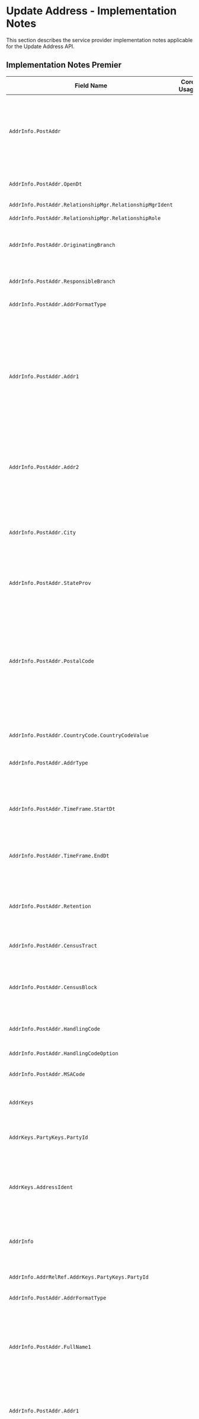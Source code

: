 # Update Address - Implementation Notes

This section describes the service provider implementation notes applicable for the Update Address API.


<!--
type: tab
titles: Premier, Precision
-->

## Implementation Notes Premier

 <table >
            <col  />
            <col />
            <col />
            <col />
            <thead>
                <tr>
                    <th>Field Name</th>
                    <th>Core Usage</th>
                    <th>Core length</th>
                    <th>Implementation Note</th>
                </tr>
            </thead>
            <tbody>
                <tr style="height : 90px;">
                    <td><code>AddrInfo.PostAddr</td>
                    <td>&#160;</td>
                    <td>&#160;</td>
                    <td>Address record in Premier can consist of two addresses,- Primary address and a Seasonal address. Primary and Seasonal  addresses are considered as one record in Premier therefore they share the same address identifier.


This service allows to modify either Primary and/or Seasonal address  details.

</td>
                </tr>
                <tr>
                    <td><code>AddrInfo.PostAddr.OpenDt</td>
                    <td>&#160;</td>
                    <td>&#160;</td>
                    <td>Refers to the date address record was originally created on Premier.
Does not apply to Seasonal Address type.
Format YYYY-MM-DD.</td>
                </tr>
                <tr>
                    <td><code>AddrInfo.PostAddr.RelationshipMgr.RelationshipMgrIdent</td>
                    <td>&#160;</td>
                    <td>&#160;</td>
                    <td>Does not apply to Seasonal Address type.</td>
                </tr>
                <tr>
                    <td><code>AddrInfo.PostAddr.RelationshipMgr.RelationshipRole</td>
                    <td>&#160;</td>
                    <td>&#160;</td>
                    <td>Officer refers to Responsibility Code; Referral Officer refers to Referral Responsibility Code.</td>
                </tr>
                <tr>
                    <td><code>AddrInfo.PostAddr.OriginatingBranch</td>
                    <td>&#160;</td>
                    <td>&#160;</td>
                    <td>Refers to a Branch Region.
Values are user defined.

Does not apply to Seasonal Address type.</td>
                </tr>
                <tr>
                    <td><code>AddrInfo.PostAddr.ResponsibleBranch</td>
                    <td>&#160;</td>
                    <td>&#160;</td>
                    <td>Refers to Accounting Branch associated to the address record.
Values are user defined.

Does not apply to Seasonal Address type.</td>
                </tr>
                <tr>
                    <td><code>AddrInfo.PostAddr.AddrFormatType</td>
                    <td>&#160;</td>
                    <td>&#160;</td>
                    <td>Premier supports Label Address format.</td>
                </tr>
                <tr>
                    <td><code>AddrInfo.PostAddr.Addr1</td>
                    <td>&#160;</td>
                    <td>&#160;</td>
                    <td>Required to be provided if a new address record is being created.
Dependent on Name and Address Length Option defined under Miscellaneous specification in Premier, First Address Line can be either 30 or 40 characters long.
Name and Address Length Option values available in Premier:
"0" indicates names and addresses up to 30 characters in length can be entered.
"1" indicates names and addresses up to 40 characters in length can be entered.
"2" indicates names and addresses up to 30 characters may be entered, and that two address lines are available.
"3" indicates names and addresses up to 40 characters may be entered, and that two address lines are available.
</td>
                </tr>
                <tr>
                    <td><code>AddrInfo.PostAddr.Addr2</td>
                    <td>&#160;</td>
                    <td>&#160;</td>
                    <td>Address Line 2 is supported if enabled under Address and Name Length Option in Miscellaneous specification in Premier. Preceding also defines the length of Address Line 2, which can be either 40 or 30 characters.</td>
                </tr>
                <tr>
                    <td><code>AddrInfo.PostAddr.City</td>
                    <td>&#160;</td>
                    <td>&#160;</td>
                    <td>City' field in Premier is 20 characters (including spaces). It is recommended that the Consumer abbreviate the 'City' being sent in the EFX Request. E.g. City "Rancho Santa Margarita" exceeds 20 characters. Abbreviation "Rancho Santa Mrgrta" or "Rancho S Margarita" can be used.
Premier accepts a total length of 40 characters for City, StateProv and PostalCode appended together, including spaces.
Required to be provided.</td>
                </tr>
                <tr>
                    <td><code>AddrInfo.PostAddr.StateProv</td>
                    <td>&#160;</td>
                    <td>&#160;</td>
                    <td>Required to be provided, if country is United States.</td>
                </tr>
                <tr>
                    <td><code>AddrInfo.PostAddr.PostalCode</td>
                    <td>&#160;</td>
                    <td>&#160;</td>
                    <td>Postal Code provides information about the ZIP code, if Address is a United States address. It also provides Postal Code information, if address is a non-US address.  The format of ZIP code consists of five digits for the ZIP code, a hyphen, and four additional digits that determine a more specific location within a given ZIP code. The four additional digits are optional and when not present they are will be displayed as 0000.  Examples: 32714-1234 or 32714-0000 

Postal codes for non-US addresses are simply a  string of characters.

Required to be provided, if address country is United States.</td>
                </tr>
                <tr>
                    <td><code>AddrInfo.PostAddr.CountryCode.CountryCodeValue</td>
                    <td>&#160;</td>
                    <td>&#160;</td>
                    <td>Values are user defined.</td>
                </tr>
                <tr>
                    <td><code>AddrInfo.PostAddr.AddrType</td>
                    <td>&#160;</td>
                    <td>&#160;</td>
                    <td>Address record in Premier can have  Primary address and a Seasonal address. Primary and Seasonal are considered as one record in Premier therefore they share the same address identifier.




</td>
                </tr>
                <tr>
                    <td><code>AddrInfo.PostAddr.TimeFrame.StartDt</td>
                    <td>&#160;</td>
                    <td>&#160;</td>
                    <td>Applicable for Seasonal Address Type only.   The Seasonal address begins on the same Start date and ends on the same End date every year, therefore Premier only stores Seasonal Address Start month and Start day. Year can be provided as 9999</td>
                </tr>
                <tr>
                    <td><code>AddrInfo.PostAddr.TimeFrame.EndDt</td>
                    <td>&#160;</td>
                    <td>&#160;</td>
                    <td>Applicable for Seasonal Address Type only.   The Seasonal address begins on the same Start date and ends on the same End date every year, therefore Premier only stores seasonal address End month and End day. Year can be provided as 9999.</td>
                </tr>
                <tr>
                    <td><code>AddrInfo.PostAddr.Retention</td>
                    <td>&#160;</td>
                    <td>&#160;</td>
                    <td>If indicated not to retain Address record, Premier automatically  deletes it when no accounts, tax addenda, or any other relationships exist for the address record.
If Retention is set to true, Address record can not be deleted. Address can be deleted only if Retention Code is false or not provided.
</td>
                </tr>
                <tr>
                    <td><code>AddrInfo.PostAddr.CensusTract</td>
                    <td>&#160;</td>
                    <td>&#160;</td>
                    <td>The number assigned by the U.S. Census Bureau used to identify a geographic location.</td>
                </tr>
                <tr>
                    <td><code>AddrInfo.PostAddr.CensusBlock</td>
                    <td>&#160;</td>
                    <td>&#160;</td>
                    <td>Refers to Delivery Point. The number  assigned by the U.S. Postal Service used to uniquely identify each carrier delivery point.


If Census Block Is provided. ZipCode is expected to be provided in XXXXX-XXXX format.</td>
                </tr>
                <tr>
                    <td><code>AddrInfo.PostAddr.HandlingCode</td>
                    <td>&#160;</td>
                    <td>&#160;</td>
                    <td>Values are client-defined. Indicates special routing information for customer correspondence.</td>
                </tr>
                <tr>
                    <td><code>AddrInfo.PostAddr.HandlingCodeOption</td>
                    <td>&#160;</td>
                    <td>&#160;</td>
                    <td>Identifies the types of customer correspondence that will print handling messages, as defined by the Handling Code.</td>
                </tr>
                <tr>
                    <td><code>AddrInfo.PostAddr.MSACode</td>
                    <td>&#160;</td>
                    <td>&#160;</td>
                    <td>Code that identifies a Metropolitan Statistical Area for postal delivery purposes.</td>
                </tr>
                <tr>
                    <td><code>AddrKeys</td>
                    <td>&#160;</td>
                    <td>&#160;</td>
                    <td>Precision stores the Party's primary and alternate addesses as part of the customer record. Both PartyId and AddressIdent are required to identify the address record to modify.</td>
                </tr>
                <tr>
                    <td><code>AddrKeys.PartyKeys.PartyId</td>
                    <td>&#160;</td>
                    <td>&#160;</td>
                    <td>Refers to Customer Name, the value that uniquely identifies the customer whose address will be modified.
</td>
                </tr>
                <tr>
                    <td><code>AddrKeys.AddressIdent</td>
                    <td>&#160;</td>
                    <td>&#160;</td>
                    <td>Required to modify an alternate customer address. Refers to Alternate Address Code (01-99). Send the value that identifies the customer's alternate address you want to modify. Address must already exist. If you want to modify the customer's primary address, send 0. If no value is sent, the system will modify the primary customer address.
</td>
                </tr>
                <tr>
                    <td><code>AddrInfo</td>
                    <td>&#160;</td>
                    <td>&#160;</td>
                    <td>Send the entire address record in the Mod request. If a field or repeating aggregate is not sent, then the system will delete the data. The system will determine the new, updated, or removed data.</td>
                </tr>
                <tr>
                    <td><code>AddrInfo.AddrRelRef.AddrKeys.PartyKeys.PartyId</td>
                    <td>&#160;</td>
                    <td>&#160;</td>
                    <td>Refers to Customer Name, the value that uniquely identifies the customer who is tied to the PostAddr. This value cannot be modified.</td>
                </tr>
                <tr>
                    <td><code>AddrInfo.PostAddr.AddrFormatType</td>
                    <td>&#160;</td>
                    <td>&#160;</td>
                    <td>Precision supports Label format.</td>
                </tr>
                <tr>
                    <td><code>AddrInfo.PostAddr.FullName1</td>
                    <td>&#160;</td>
                    <td>&#160;</td>
                    <td>This field should be used if a Name needs to be populated in the Name/Address field of Precision.  Using this field will set the Name/Address Indicator to "Name".  Example:  CO John Doe.  Do not send a % sign for Care Of.

You should not send both the FullName1 and Addr2 xpaths.  You need to choose to send only one value based on if it is a name or address.</td>
                </tr>
                <tr>
                    <td><code>AddrInfo.PostAddr.Addr1</td>
                    <td>&#160;</td>
                    <td>&#160;</td>
                    <td>Refers to Mailing Address line in Precision. The street address, rural route or box number where customer correspondence is mailed. This line is required for an address. Precision accepts up to 40 characters.</td>
                </tr>
                <tr>
                    <td><code>AddrInfo.PostAddr.Addr2</td>
                    <td>&#160;</td>
                    <td>&#160;</td>
                    <td>This field should be populated with an address field.  If there is no second address needed for this customer do not populate this field.

If a value is sent in this field the Name/Address Indicator will be set to "Address".

You should not send both the FullName1 and Addr2 xpaths.  You need to choose to send only one value based on if it is a name or address.</td>
                </tr>
                <tr>
                    <td><code>AddrInfo.PostAddr.City</td>
                    <td>&#160;</td>
                    <td>&#160;</td>
                    <td>Precision accepts up to 26 characters.</td>
                </tr>
                <tr>
                    <td><code>AddrInfo.PostAddr.County</td>
                    <td>&#160;</td>
                    <td>&#160;</td>
                    <td>Applies for US state of Indiana only. Used by the Primary address record only.
</td>
                </tr>
                <tr>
                    <td><code>AddrInfo.PostAddr.StateProv</td>
                    <td>&#160;</td>
                    <td>&#160;</td>
                    <td>Two character US state abbreviation. Values are client-defined.
Precision requires a state for US addresses.</td>
                </tr>
                <tr>
                    <td><code>AddrInfo.PostAddr.PostalCode</td>
                    <td>&#160;</td>
                    <td>&#160;</td>
                    <td>If ForeignFlag is true, then Precision accepts any value up to 10 characters. If ForeignFlag is false, then Precision accepts either 5 character zip or 10 character zip+4 (for example 32715-1234).
Precision requires a zip code for US addresses and postal code for non-US addresses.
</td>
                </tr>
                <tr>
                    <td><code>AddrInfo.PostAddr.CountryCode.CountryCodeSource</td>
                    <td>&#160;</td>
                    <td>&#160;</td>
                    <td>The XREF rule LMXRL0001529 in ESF studio can be setup to indicate the Country code source standard used by a Financial Institution and the client application on Precision core. 
If no value is setup in this rule, then the source standard sent in this field will be used to determine the Country code source standard to translate the country code value for the postal address. If the request does not have a valid value in the /PostAddr/CountryCode/CountryCodeSource field, then ESF will pass through the values for /CountryCodeValue field received in the Precision Add/Mod requests. </td>
                </tr>
                <tr>
                    <td><code>AddrInfo.PostAddr.CountryCode.CountryCodeValue</td>
                    <td>&#160;</td>
                    <td>&#160;</td>
                    <td>Field applies to international (non-US) addresses.</td>
                </tr>
                <tr>
                    <td><code>AddrInfo.PostAddr.AddrType</td>
                    <td>&#160;</td>
                    <td>&#160;</td>
                    <td>Only one Primary address can exist. Physical address, when different than the Primary address, is a Secondary address. Any alternate address with a TimeFrame (start and end date) is Seasonal.
</td>
                </tr>
                <tr>
                    <td><code>AddrInfo.PostAddr.ExpDt</td>
                    <td>&#160;</td>
                    <td>&#160;</td>
                    <td>Requried when PostAddr TimeFrame is sent. Date the alternate address' schedule expires.</td>
                </tr>
                <tr>
                    <td><code>AddrInfo.PostAddr.MoveInDt</td>
                    <td>&#160;</td>
                    <td>&#160;</td>
                    <td>Refers to Date at Current Address. Applies only to the current Primary address.</td>
                </tr>
                <tr>
                    <td><code>AddrInfo.PostAddr.ContactMethod</td>
                    <td>&#160;</td>
                    <td>&#160;</td>
                    <td>Refers to Address Change. Method used to notify the Financial Institution of the address change. Values are client-defined.</td>
                </tr>
                <tr>
                    <td><code>AddrInfo.PostAddr.Comment</td>
                    <td>&#160;</td>
                    <td>&#160;</td>
                    <td>Comments about the address. Up to 25 characters.</td>
                </tr>
                <tr>
                    <td><code>AddrInfo.PostAddr.CensusTract</td>
                    <td>&#160;</td>
                    <td>&#160;</td>
                    <td>Refers to GEO code. EFX presents information along with address details; however, Precision stores a single instance of this information separately from address information. Send the CentrusTract  with the Primary address record only. Precision accepts up to 15 characters.</td>
                </tr>
                <tr>
                    <td><code>AddrInfo.PostAddr.ForeignFlag</td>
                    <td>&#160;</td>
                    <td>&#160;</td>
                    <td>Refers to Foreign Address which indicates if the address is outside the United States. </td>
                </tr>
                <tr>
                    <td><code>AddrInfo.PostAddr.PhoneNum.PhoneIdent</td>
                    <td>&#160;</td>
                    <td>&#160;</td>
                    <td>Applies only to Secondary addresses. Phone sequence that identifies which of the customer's phone numbers to use for the Secondary address. Phone record must already exist for the customer.
</td>
                </tr>
            </tbody>
        </table>


<!-- type: tab -->

## Implementation Notes Precision

 <table >
            <col  />
            <col />
            <col />
            <col />
            <thead>
                <tr>
                    <th>Field Name</th>
                    <th>Core Usage</th>
                    <th>Core length</th>
                    <th>Implementation Note</th>
                </tr>
            </thead>
            <tbody>
                <tr>
                    <td><code>AddrKeys</td>
                    <td>&#160;</td>
                    <td>&#160;</td>
                    <td>Precision stores the Party's primary and alternate addesses as part of the customer record. Both PartyId and AddressIdent are required to identify the address record to modify.</td>
                </tr>
                <tr>
                    <td><code>AddrKeys.PartyKeys.PartyId</td>
                    <td>&#160;</td>
                    <td>&#160;</td>
                    <td>Refers to Customer Name, the value that uniquely identifies the customer whose address will be modified.
</td>
                </tr>
                <tr>
                    <td><code>AddrKeys.AddressIdent</td>
                    <td>&#160;</td>
                    <td>&#160;</td>
                    <td>Required to modify an alternate customer address. Refers to Alternate Address Code (01-99). Send the value that identifies the customer's alternate address you want to modify. Address must already exist. If you want to modify the customer's primary address, send 0. If no value is sent, the system will modify the primary customer address.
</td>
                </tr>
                <tr>
                    <td><code>AddrInfo</td>
                    <td>&#160;</td>
                    <td>&#160;</td>
                    <td>Send the entire address record in the Mod request. If a field or repeating aggregate is not sent, then the system will delete the data. The system will determine the new, updated, or removed data.</td>
                </tr>
                <tr>
                    <td><code>AddrInfo.AddrRelRef.AddrKeys.PartyKeys.PartyId</td>
                    <td>&#160;</td>
                    <td>&#160;</td>
                    <td>Refers to Customer Name, the value that uniquely identifies the customer who is tied to the PostAddr. This value cannot be modified.</td>
                </tr>
                <tr>
                    <td><code>AddrInfo.PostAddr.AddrFormatType</td>
                    <td>&#160;</td>
                    <td>&#160;</td>
                    <td>Precision supports Label format.</td>
                </tr>
                <tr>
                    <td><code>AddrInfo.PostAddr.FullName1</td>
                    <td>&#160;</td>
                    <td>&#160;</td>
                    <td>This field should be used if a Name needs to be populated in the Name/Address field of Precision.  Using this field will set the Name/Address Indicator to "Name".  Example:  CO John Doe.  Do not send a % sign for Care Of.

You should not send both the FullName1 and Addr2 xpaths.  You need to choose to send only one value based on if it is a name or address.</td>
                </tr>
                <tr>
                    <td><code>AddrInfo.PostAddr.Addr1</td>
                    <td>&#160;</td>
                    <td>&#160;</td>
                    <td>Refers to Mailing Address line in Precision. The street address, rural route or box number where customer correspondence is mailed. This line is required for an address. Precision accepts up to 40 characters.</td>
                </tr>
                <tr>
                    <td><code>AddrInfo.PostAddr.Addr2</td>
                    <td>&#160;</td>
                    <td>&#160;</td>
                    <td>This field should be populated with an address field.  If there is no second address needed for this customer do not populate this field.

If a value is sent in this field the Name/Address Indicator will be set to "Address".

You should not send both the FullName1 and Addr2 xpaths.  You need to choose to send only one value based on if it is a name or address.</td>
                </tr>
                <tr>
                    <td><code>AddrInfo.PostAddr.City</td>
                    <td>&#160;</td>
                    <td>&#160;</td>
                    <td>Precision accepts up to 26 characters.</td>
                </tr>
                <tr>
                    <td><code>AddrInfo.PostAddr.County</td>
                    <td>&#160;</td>
                    <td>&#160;</td>
                    <td>Applies for US state of Indiana only. Used by the Primary address record only.
</td>
                </tr>
                <tr>
                    <td><code>AddrInfo.PostAddr.StateProv</td>
                    <td>&#160;</td>
                    <td>&#160;</td>
                    <td>Two character US state abbreviation. Values are client-defined.
Precision requires a state for US addresses.</td>
                </tr>
                <tr>
                    <td><code>AddrInfo.PostAddr.PostalCode</td>
                    <td>&#160;</td>
                    <td>&#160;</td>
                    <td>If ForeignFlag is true, then Precision accepts any value up to 10 characters. If ForeignFlag is false, then Precision accepts either 5 character zip or 10 character zip+4 (for example 32715-1234).
Precision requires a zip code for US addresses and postal code for non-US addresses.
</td>
                </tr>
                <tr>
                    <td><code>AddrInfo.PostAddr.CountryCode.CountryCodeSource</td>
                    <td>&#160;</td>
                    <td>&#160;</td>
                    <td>The XREF rule LMXRL0001529 in ESF studio can be setup to indicate the Country code source standard used by a Financial Institution and the client application on Precision core. 
If no value is setup in this rule, then the source standard sent in this field will be used to determine the Country code source standard to translate the country code value for the postal address. If the request does not have a valid value in the /PostAddr/CountryCode/CountryCodeSource field, then ESF will pass through the values for /CountryCodeValue field received in the Precision Add/Mod requests. </td>
                </tr>
                <tr>
                    <td><code>AddrInfo.PostAddr.CountryCode.CountryCodeValue</td>
                    <td>&#160;</td>
                    <td>&#160;</td>
                    <td>Field applies to international (non-US) addresses.</td>
                </tr>
                <tr>
                    <td><code>AddrInfo.PostAddr.AddrType</td>
                    <td>&#160;</td>
                    <td>&#160;</td>
                    <td>Only one Primary address can exist. Physical address, when different than the Primary address, is a Secondary address. Any alternate address with a TimeFrame (start and end date) is Seasonal.
</td>
                </tr>
                <tr>
                    <td><code>AddrInfo.PostAddr.ExpDt</td>
                    <td>&#160;</td>
                    <td>&#160;</td>
                    <td>Requried when PostAddr TimeFrame is sent. Date the alternate address' schedule expires.</td>
                </tr>
                <tr>
                    <td><code>AddrInfo.PostAddr.MoveInDt</td>
                    <td>&#160;</td>
                    <td>&#160;</td>
                    <td>Refers to Date at Current Address. Applies only to the current Primary address.</td>
                </tr>
                <tr>
                    <td><code>AddrInfo.PostAddr.ContactMethod</td>
                    <td>&#160;</td>
                    <td>&#160;</td>
                    <td>Refers to Address Change. Method used to notify the Financial Institution of the address change. Values are client-defined.</td>
                </tr>
                <tr>
                    <td><code>AddrInfo.PostAddr.Comment</td>
                    <td>&#160;</td>
                    <td>&#160;</td>
                    <td>Comments about the address. Up to 25 characters.</td>
                </tr>
                <tr>
                    <td><code>AddrInfo.PostAddr.CensusTract</td>
                    <td>&#160;</td>
                    <td>&#160;</td>
                    <td>Refers to GEO code. EFX presents information along with address details; however, Precision stores a single instance of this information separately from address information. Send the CentrusTract  with the Primary address record only. Precision accepts up to 15 characters.</td>
                </tr>
                <tr>
                    <td><code>AddrInfo.PostAddr.ForeignFlag</td>
                    <td>&#160;</td>
                    <td>&#160;</td>
                    <td>Refers to Foreign Address which indicates if the address is outside the United States. </td>
                </tr>
                <tr>
                    <td><code>AddrInfo.PostAddr.PhoneNum.PhoneIdent</td>
                    <td>&#160;</td>
                    <td>&#160;</td>
                    <td>Applies only to Secondary addresses. Phone sequence that identifies which of the customer's phone numbers to use for the Secondary address. Phone record must already exist for the customer.
</td>
                </tr>
            </tbody>
        </table>


<!-- type: tab-end -->

---        

